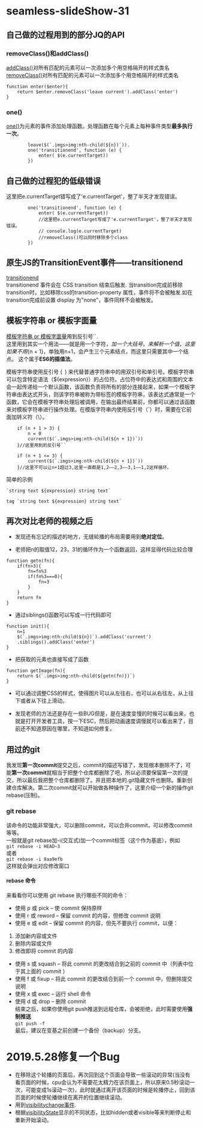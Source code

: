 # seamless-slideShow-31

## 自己做的过程用到的部分JQ的API

### removeClass()和addClass()
[addClass()](https://www.jquery123.com/addClass/)对所有匹配的元素可以一次添加多个用空格隔开的样式类名  
[removeClass()](https://www.jquery123.com/removeClass/)对所有匹配的元素可以一次添加多个用空格隔开的样式类名  

```
function enter($enter){
    return $enter.removeClass('leave current').addClass('enter')
}
```

### one()
[one()](https://www.jquery123.com/one/)为元素的事件添加处理函数。处理函数在每个元素上每种事件类型**最多执行一次**。  

```
        leave($(`.imgs>img:nth-child(${n})`)).
        one('transitionend', function (e) {
            enter( $(e.currentTarget))
        })
```

## 自己做的过程犯的低级错误
这里把e.currentTarget错写成了'e.currentTarget'，整了半天才发现错误。  
```
        one('transitionend', function (e) {
            enter( $(e.currentTarget))
            //这里把e.currentTarget写成了'e.currentTarget'，整了半天才发现错误。
            // console.log(e.currentTarget)
            //removeClass()可以同时移除多个class
        })
```

## 原生JS的Transition​Event事件——transitionend
[transitionend](https://developer.mozilla.org/zh-CN/docs/Web/Events/transitionend)  
transitionend 事件会在 CSS transition 结束后触发. 当transition完成前移除transition时，比如移除css的transition-property 属性，事件将不会被触发.如在transition完成前设置  display 为"none"，事件同样不会被触发。

## 模板字符串 or 模板字面量
[模板字符串 or 模板字面量](https://developer.mozilla.org/zh-CN/docs/Web/JavaScript/Reference/template_strings)用到反引号``.   
这里用到其实一个用法——就是用一个字符$，加一个大括号{}，来解析一个值，这里如果不用${n + 1}，单独用n+1，会产生三个元素结点，而这里只需要其中一个结点。 
这个属于**ES6的插值法**。  

模板字符串使用反引号 (` `) 来代替普通字符串中的用双引号和单引号。模板字符串可以包含特定语法（${expression}）的占位符。占位符中的表达式和周围的文本会一起传递给一个默认函数，该函数负责将所有的部分连接起来，如果一个模板字符串由表达式开头，则该字符串被称为带标签的模板字符串，该表达式通常是一个函数，它会在模板字符串处理后被调用，在输出最终结果前，你都可以通过该函数来对模板字符串进行操作处理。在模版字符串内使用反引号（`）时，需要在它前面加转义符（\）。  

```
    if (n + 1 > 3) {
        n = 0
        current($(`.imgs>img:nth-child(${n + 1})`))
    }//这里用到的反引号``

    if (n + 1 <= 3) {
        current($(`.imgs>img:nth-child(${n + 1})`))
    }//这里不可以让n+1超过3,这里一直都是1,2——2,3——3,1——1,2这样循环。
```
简单的示例  
```
`string text ${expression} string text`

tag `string text ${expression} string text`
```

## 再次对比老师的视频之后

* 发现还有忘记的描述的地方，无缝轮播的布局需要用到**绝对定位**。

* 老师把n的取值12，23，31的循环作为一个函数返回，这样显得代码比较合理
```
function getn(fn){
    if(fn>3){
        fn=fn%3
        if(fn%3===0){
            fn=3
        }
    }
    return fn
}
```
* 通过siblings()函数可以写成一行代码即可
```
function init(){
    n=1
    $(`.imgs>img:nth-child(${n})`).addClass('current')
    .siblings().addClass('enter')
}
```
* 把获取的元素也直接写成了函数
```
function getImage(fn){
    return $(`.imgs>img:nth-child(${getn(fn)})`)
}
```

* 可以通过调整CSS的样式，使得图片可以从左往右，也可以从右往左，从上往下或者从下往上滑动。  

* 发现老师的方法还是存在一些BUG但是，是在速度变慢的时候可以看出来，也就是打开开发者工具，按一下ESC，然后把动画速度调慢就可以看出来了，目前还不知道原因在哪里，不知道如何修复。


## 用过的git
我发现**第一次commit**提交之后，commit的描述写错了，发现根本删除不了，可能**第一次commit**就相当于把整个仓库都删除了吧，所以必须要保留第一次的提交，所以最后我把整个仓库都删除了。并且把本地的.git隐藏文件也删除。重新创建仓库解决。第二次commit就可以开始做各种操作了，这里介绍一个新的操作git rebase(压制)。  

### git rebase
该命令的功能非常强大，可以删除commit，可以合并commit，可以修改commit等等。  
一般就是git rebase加-i(交互式)加一个commit标签（这个作为基底），例如  
`git rebase -i HEAD~3`  
或者  
`git rebase -i 8aa9efb`  
这样就会弹出对应修改窗口

#### rebase 命令
来看看你可以使用 git rebase 执行哪些不同的命令：  
  
* 使用 p 或 pick – 使 commit 保持原样
* 使用 r 或 reword – 保留 commit 的内容，但修改 commit 说明
* 使用 e 或 edit – 保留 commit 的内容，但先不要执行 commit，以便：
1. 添加新内容或文件
2. 删除内容或文件
3. 修改即将 commit 的内容
* 使用 s 或 squash – 将此 commit 的更改结合到之前的 commit 中（列表中位于其上面的 commit ）
* 使用 f 或 fixup – 将此 commit 的更改结合到前一个 commit 中，但删除提交说明
* 使用 x 或 exec – 运行 shell 命令
* 使用 d 或 drop – 删除 commit  
结束之后，如果你使用git push推送到远程仓库，会被拒绝，此时需要使用**强制推送**  
`git push -f`  
最后，建议在变基之前创建一个备份（backup）分支。

# 2019.5.28修复一个Bug
* 在移除这个轮播的页面后，再次回到这个页面会导致一些滚动的异常(当没有看页面的时候，cpu会认为不需要花太精力在该页面上，所以原来0.5秒滚动一次，可能变成1s滚动一次)，此时就通过离开该页面的时候是轮播停止，回到该页面的时候使轮播继续在离开的位置继续滚动。
* 用到[visibilitychange事件](https://developer.mozilla.org/zh-CN/docs/Web/API/Document/visibilitychange_event).
* 根据[visibility​State](https://developer.mozilla.org/zh-CN/docs/Web/API/Document/visibilityState)显示的不同状态，比如hidden或者visible等来判断停止和重新开始滚动。

